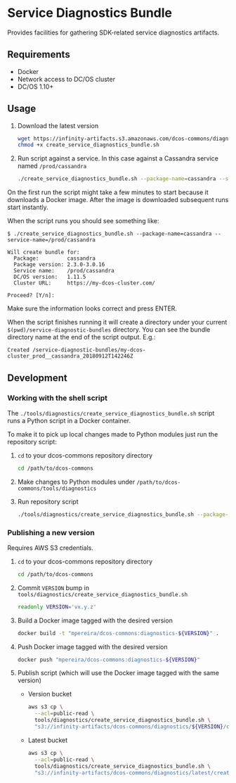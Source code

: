 # Service Diagnostics Bundle

Provides facilities for gathering SDK-related service diagnostics artifacts.

## Requirements
- Docker
- Network access to DC/OS cluster
- DC/OS 1.10+

## Usage

1. Download the latest version

   ```bash
   wget https://infinity-artifacts.s3.amazonaws.com/dcos-commons/diagnostics/latest/create_service_diagnostics_bundle.sh
   chmod +x create_service_diagnostics_bundle.sh
   ```

1. Run script against a service. In this case against a Cassandra service named
   `/prod/cassandra`

   ```bash
   ./create_service_diagnostics_bundle.sh --package-name=cassandra --service-name=/prod/cassandra
   ```

On the first run the script might take a few minutes to start because it
downloads a Docker image. After the image is downloaded subsequent runs start
instantly.

When the script runs you should see something like:
```
$ ./create_service_diagnostics_bundle.sh --package-name=cassandra --service-name=/prod/cassandra

Will create bundle for:
  Package:         cassandra
  Package version: 2.3.0-3.0.16
  Service name:    /prod/cassandra
  DC/OS version:   1.11.5
  Cluster URL:     https://my-dcos-cluster.com/

Proceed? [Y/n]:
```

Make sure the information looks correct and press ENTER.

When the script finishes running it will create a directory under your current
`$(pwd)/service-diagnostic-bundles` directory. You can see the bundle directory
name at the end of the script output. E.g.:
```
Created /service-diagnostic-bundles/my-dcos-cluster_prod__cassandra_20180912T142246Z
```

## Development

### Working with the shell script
The `./tools/diagnostics/create_service_diagnostics_bundle.sh` script runs a
Python script in a Docker container.

To make it to pick up local changes made to Python modules just run the
repository script:

1. `cd` to your dcos-commons repository directory
   ```bash
   cd /path/to/dcos-commons
   ```

1. Make changes to Python modules under `/path/to/dcos-commons/tools/diagnostics`

1. Run repository script
   ```bash
   ./tools/diagnostics/create_service_diagnostics_bundle.sh --package-name=cassandra --service-name=/prod/cassandra
   ```

### Publishing a new version

Requires AWS S3 credentials.

1. `cd` to your dcos-commons repository directory

   ```bash
   cd /path/to/dcos-commons
   ```

1. Commit `VERSION` bump in `tools/diagnostics/create_service_diagnostics_bundle.sh`

   ```bash
   readonly VERSION='vx.y.z'
   ```

1. Build a Docker image tagged with the desired version

   ```bash
   docker build -t "mpereira/dcos-commons:diagnostics-${VERSION}" .
   ```

1. Push Docker image tagged with the desired version

   ```bash
   docker push "mpereira/dcos-commons:diagnostics-${VERSION}"
   ```

1. Publish script (which will use the Docker image tagged with the same version)

   * Version bucket

     ```bash
     aws s3 cp \
       --acl=public-read \
       tools/diagnostics/create_service_diagnostics_bundle.sh \
       "s3://infinity-artifacts/dcos-commons/diagnostics/${VERSION}/create_service_diagnostics_bundle.sh"
     ```

   * Latest bucket

     ```bash
     aws s3 cp \
       --acl=public-read \
       tools/diagnostics/create_service_diagnostics_bundle.sh \
       "s3://infinity-artifacts/dcos-commons/diagnostics/latest/create_service_diagnostics_bundle.sh"
     ```
